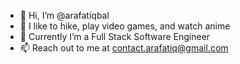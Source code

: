- 👋 Hi, I’m @arafatiqbal
- 👀 I like to hike, play video games, and watch anime
- 🌱 Currently I’m a Full Stack Software Engineer
- 📫 Reach out to me at contact.arafatiq@gmail.com

<!---
arafatiqbal/arafatiqbal is a ✨ special ✨ repository because its `README.md` (this file) appears on your GitHub profile.
You can click the Preview link to take a look at your changes.
--->
